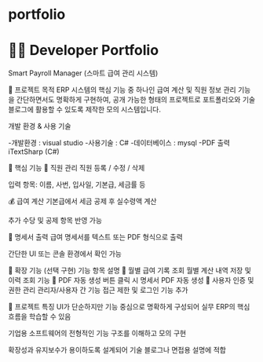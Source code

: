 # portfolio
# 🧑‍💻 Developer Portfolio
Smart Payroll Manager (스마트 급여 관리 시스템)

🎯 프로젝트 목적
ERP 시스템의 핵심 기능 중 하나인 급여 계산 및 직원 정보 관리 기능을 간단하면서도 명확하게 구현하여,
공개 가능한 형태의 프로젝트로 포트폴리오와 기술 블로그에 활용할 수 있도록 제작한 모의 시스템입니다.

개발 환경 & 사용 기술

-개발환경 :  visual studio
-사용기술 :  C#
-데이터베이스 : mysql
-PDF 출력	iTextSharp (C#)

🧩 핵심 기능
👥 직원 관리
직원 등록 / 수정 / 삭제

입력 항목: 이름, 사번, 입사일, 기본급, 세금률 등

💰 급여 계산
기본급에서 세금 공제 후 실수령액 계산

추가 수당 및 공제 항목 반영 가능

🧾 명세서 출력
급여 명세서를 텍스트 또는 PDF 형식으로 출력

간단한 UI 또는 콘솔 환경에서 확인 가능

🌱 확장 기능 (선택 구현)
기능 항목	설명
📅 월별 급여 기록 조회	월별 계산 내역 저장 및 이력 조회 기능
🧾 PDF 자동 생성	버튼 클릭 시 명세서 PDF 자동 생성
🔐 사용자 인증 및 권한 관리	관리자/사용자 간 기능 접근 제한 및 로그인 기능 추가

📌 프로젝트 특징
UI가 단순하지만 기능 중심으로 명확하게 구성되어 실무 ERP의 핵심 흐름을 학습할 수 있음

기업용 소프트웨어의 전형적인 기능 구조를 이해하고 모의 구현

확장성과 유지보수가 용이하도록 설계되어 기술 블로그나 면접용 설명에 적합